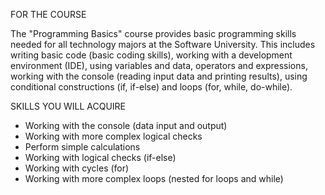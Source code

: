 FOR THE COURSE

The "Programming Basics" course provides basic programming skills needed for all technology majors at the Software University. 
This includes writing basic code (basic coding skills), working with a development environment (IDE), using variables and data, operators and expressions, working with the console (reading input data and printing results), using conditional constructions (if, if-else) and loops (for, while, do-while).


SKILLS YOU WILL ACQUIRE
- Working with the console (data input and output)
- Working with more complex logical checks
- Perform simple calculations
- Working with logical checks (if-else)
- Working with cycles (for)
- Working with more complex loops (nested for loops and while)
